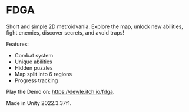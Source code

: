 # FDGA
Short and simple 2D metroidvania. Explore the map, unlock new abilities, fight enemies, discover secrets, and avoid traps!

Features:
* Combat system
* Unique abilities
* Hidden puzzles 
* Map split into 6 regions
* Progress tracking

Play the Demo on: https://dewle.itch.io/fdga.

Made in Unity 2022.3.37f1.
